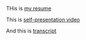 THis is [my resume](https://disk.yandex.ru/i/6m-0arOxToubrQ)

This is [self-presentation video](https://www.youtube.com/watch?v=B8ZQpOdnfjk)

And this is [transcript](https://docs.google.com/document/d/1u8mYOHmtCZaubRtqnedrMfEnMeEW7Oq14cHtth1-Hdw/edit)